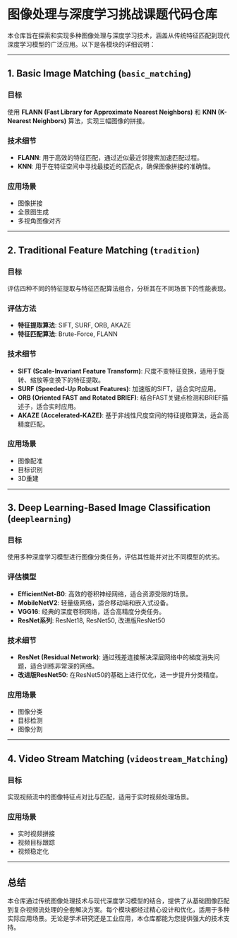 <!-- ```markdown -->
# 图像处理与深度学习挑战课题代码仓库

本仓库旨在探索和实现多种图像处理与深度学习技术，涵盖从传统特征匹配到现代深度学习模型的广泛应用。以下是各模块的详细说明：

---

## 1. Basic Image Matching (`basic_matching`)

### 目标
使用 **FLANN (Fast Library for Approximate Nearest Neighbors)** 和 **KNN (K-Nearest Neighbors)** 算法，实现三幅图像的拼接。

### 技术细节
- **FLANN**: 用于高效的特征匹配，通过近似最近邻搜索加速匹配过程。
- **KNN**: 用于在特征空间中寻找最接近的匹配点，确保图像拼接的准确性。

### 应用场景
- 图像拼接
- 全景图生成
- 多视角图像对齐

---

## 2. Traditional Feature Matching (`tradition`)

### 目标
评估四种不同的特征提取与特征匹配算法组合，分析其在不同场景下的性能表现。

### 评估方法
- **特征提取算法**: SIFT, SURF, ORB, AKAZE
- **特征匹配算法**: Brute-Force, FLANN

### 技术细节
- **SIFT (Scale-Invariant Feature Transform)**: 尺度不变特征变换，适用于旋转、缩放等变换下的特征提取。
- **SURF (Speeded-Up Robust Features)**: 加速版的SIFT，适合实时应用。
- **ORB (Oriented FAST and Rotated BRIEF)**: 结合FAST关键点检测和BRIEF描述子，适合实时应用。
- **AKAZE (Accelerated-KAZE)**: 基于非线性尺度空间的特征提取算法，适合高精度匹配。

### 应用场景
- 图像配准
- 目标识别
- 3D重建

---

## 3. Deep Learning-Based Image Classification (`deeplearning`)

### 目标
使用多种深度学习模型进行图像分类任务，评估其性能并对比不同模型的优劣。

### 评估模型
- **EfficientNet-B0**: 高效的卷积神经网络，适合资源受限的场景。
- **MobileNetV2**: 轻量级网络，适合移动端和嵌入式设备。
- **VGG16**: 经典的深度卷积网络，适合高精度分类任务。
- **ResNet系列**: ResNet18, ResNet50, 改进版ResNet50

### 技术细节
- **ResNet (Residual Network)**: 通过残差连接解决深层网络中的梯度消失问题，适合训练非常深的网络。
- **改进版ResNet50**: 在ResNet50的基础上进行优化，进一步提升分类精度。

### 应用场景
- 图像分类
- 目标检测
- 图像分割

---

## 4. Video Stream Matching (`videostream_Matching`)

### 目标
实现视频流中的图像特征点对比与匹配，适用于实时视频处理场景。

<!-- ### 技术细节
- **特征点检测**: 使用SIFT、ORB等算法检测视频帧中的关键点。
- **特征匹配**: 使用FLANN或Brute-Force算法进行特征点匹配，确保视频流中物体的连续跟踪。 -->

### 应用场景
- 实时视频拼接
- 视频目标跟踪
- 视频稳定化

---

## 总结

本仓库通过传统图像处理技术与现代深度学习模型的结合，提供了从基础图像匹配到复杂视频流处理的全套解决方案。每个模块都经过精心设计和优化，适用于多种实际应用场景。无论是学术研究还是工业应用，本仓库都能为您提供强大的技术支持。
<!-- ``` -->